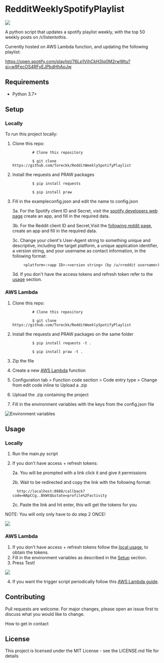 # RedditWeeklySpotifyPlaylist
![](https://res.cloudinary.com/toreckk/image/upload/v1562946657/SpotifyPlaylist.png)

A python script that updates a spotify playlist weekly, with the top 50 weekly posts on /r/listentothis.

Currently hosted on AWS Lambda function, and updating the following playlist: 



https://open.spotify.com/playlist/76Lp1VihCkH3lq0M2rwWtu?si=w9FecOS4RFyEJPbdHhAoJw

## Requirements

 - Python 3.7+


## Setup

### Locally

To run this project locally:

1. Clone this repo:

				# Clone this repository
                
				$ git clone https://github.com/Toreckk/RedditWeeklySpotifyPlaylist
        
2. Install the requests and PRAW packages

				$ pip install requests

                $ pip install praw
                
3. Fill in the exampleconfig.json and edit the name to config.json

	 3a. For the Spotify client ID and Secret, visit the [spotify developers web page](https://developer.spotify.com/) create an app, and fill in the required data. 
     
     3b. For the Reddit client ID and Secret,Visit the [following reddit page](https://www.reddit.com/prefs/apps/), create an app and fill in the required data.
     
     3c. Change your client's User-Agent string to something unique and descriptive, including the target platform, a unique application identifier, a version string, and your username as contact information, in the following format:
     
			<platform>:<app ID>:<version string> (by /u/<reddit username>)
            
     3d. If you don't have the access tokens and refresh token refer to the [usage](##usage) section.
     
   
            
### AWS Lambda

1. Clone this repo:

				# Clone this repository
                
				$ git clone https://github.com/Toreckk/RedditWeeklySpotifyPlaylist
                
2. Install the requests and PRAW packages on the same folder

				$ pip install requests -t .

                $ pip install praw -t .
                
                
3. Zip the file                 
4. Create a new [AWS Lambda](https://aws.amazon.com/lambda/) function
5. Configuration tab > Function code section > Code entry type > Change from edit code inline to Upload a .zip
6. Upload the .zip containing the project
7. Fill in the environment variables with the keys from the config.json file 

![Environment variables](https://res.cloudinary.com/toreckk/image/upload/v1562945167/Secrets.png)
             
             
             
## Usage

### Locally

1. Run the main.py script
2. If you don't have access + refresh tokens:

	 2a. You will be prompted with a link click it and give it permissions
     
     2b. Wait to be redirected and copy the link with the following format:
     
         http://localhost:8888/callback?code=NApCCg..BkWtQ&state=profile%2Factivity
         
     2c. Paste the link and hit enter, this will get the tokens for you
     
NOTE: You will only only have to do step 2 ONCE!


![](https://res.cloudinary.com/toreckk/image/upload/v1562946265/WithTokens.png)


### AWS Lambda

1. If you don't have access + refresh tokens follow the [local usage](##Usage), to obtain the tokens.
2. Fill in the environment variables as described in the [Setup](##Setup) section.
3. Press Test!

![](https://res.cloudinary.com/toreckk/image/upload/v1562946618/TestAWSLambda.png)

4. If you want the trigger script periodically follow this  [AWS Lambda guide](https://docs.aws.amazon.com/AmazonCloudWatch/latest/events/ScheduledEvents.html).



## Contributing


Pull requests are welcome. For major changes, please open an issue first to discuss what you would like to change.

How to get in contact


## License
This project is licensed under the MIT License - see the LICENSE.md file for details



         


